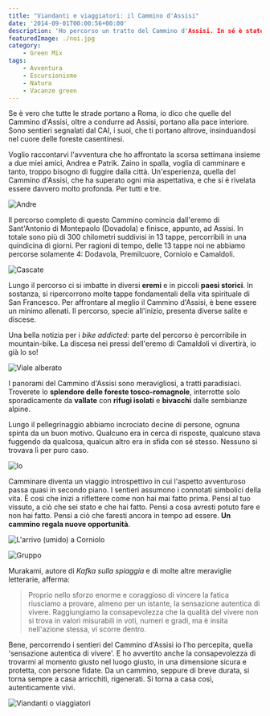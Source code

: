 ```yaml
---
title: "Viandanti e viaggiatori: il Cammino d'Assisi"
date: '2014-09-01T00:00:56+00:00'
description: 'Ho percorso un tratto del Cammino d'Assisi. In sé è stato un viaggio introspettivo, e i sentieri hanno assunto i connotati simbolici della vita.'
featuredImage: ./noi.jpg
category:
    - Green Mix
tags:
    - Avventura
    - Escursionismo
    - Natura
    - Vacanze green
---
```


Se è vero che tutte le strade portano a Roma, io dico che quelle del Cammino d'Assisi, oltre a condurre ad Assisi, portano alla pace interiore. Sono sentieri segnalati dal CAI, i suoi, che ti portano altrove, insinduandosi nel cuore delle foreste casentinesi.

Voglio raccontarvi l'avventura che ho affrontato la scorsa settimana insieme a due miei amici, Andrea e Patrik.
Zaino in spalla, voglia di camminare e tanto, troppo bisogno di fuggire dalla città.
Un'esperienza, quella del Cammino d'Assisi, che ha superato ogni mia aspettativa, e che si è rivelata essere davvero molto profonda. Per tutti e tre.

![Andre](./andre-luce.jpg)

Il percorso completo di questo Cammino comincia dall'eremo di Sant'Antonio di Montepaolo (Dovadola) e finisce, appunto, ad Assisi. In totale sono più di 300 chilometri suddivisi in 13 tappe, percorribili in una quindicina di giorni.
Per ragioni di tempo, delle 13 tappe noi ne abbiamo percorse solamente 4: Dodavola, Premilcuore, Corniolo e Camaldoli.

![Cascate](./cascate.jpg)

Lungo il percorso ci si imbatte in diversi **eremi** e in piccoli **paesi storici**. In sostanza, si ripercorrono molte tappe fondamentali della vita spirituale di San Francesco.
Per affrontare al meglio il Cammino d'Assisi, è bene essere un minimo allenati. Il percorso, specie all'inizio, presenta diverse salite e discese.

Una bella notizia per i _bike addicted_: parte del percorso è percorribile in mountain-bike. La discesa nei pressi dell'eremo di Camaldoli vi divertirà, io già lo so!

![Viale alberato](./viale-alberato.jpg)

I panorami del Cammino d'Assisi sono meravigliosi, a tratti paradisiaci.
Troverete lo **splendore delle foreste tosco-romagnole**, interrotte solo sporadicamente da **vallate** con **rifugi isolati** e **bivacchi** dalle sembianze alpine.

Lungo il pellegrinaggio abbiamo incrociato decine di persone, ognuna spinta da un buon motivo. Qualcuno era in cerca di risposte, qualcuno stava fuggendo da qualcosa, qualcun altro era in sfida con sé stesso.
Nessuno si trovava lì per puro caso.

![Io](./io.jpg)

Camminare diventa un viaggio introspettivo in cui l'aspetto avventuroso passa quasi in secondo piano. I sentieri assumono i connotati simbolici della vita.
È così che inizi a riflettere come non hai mai fatto prima. Pensi al tuo vissuto, a ciò che sei stato e che hai fatto. Pensi a cosa avresti potuto fare e non hai fatto. Pensi a ciò che faresti ancora in tempo ad essere.
**Un cammino regala nuove opportunità**.

![L'arrivo (umido) a Corniolo](./arrivo-corniolo.jpg)

![Gruppo](./gruppo.jpg)

Murakami, autore di _Kafka sulla spiaggia_ e di molte altre meraviglie letterarie, afferma:

> Proprio nello sforzo enorme e coraggioso di vincere la fatica riusciamo a provare, almeno per un istante, la sensazione autentica di vivere. Raggiungiamo la consapevolezza che la qualità del vivere non si trova in valori misurabili in voti, numeri e gradi, ma è insita nell'azione stessa, vi scorre dentro.

Bene, percorrendo i sentieri del Cammino d'Assisi io l'ho percepita, quella 'sensazione autentica di vivere'. E ho avvertito anche la consapevolezza di trovarmi al momento giusto nel luogo giusto, in una dimensione sicura e protetta, con persone fidate.
Da un cammino, seppure di breve durata, si torna sempre a casa arricchiti, rigenerati.
Si torna a casa così, autenticamente vivi.

![Viandanti o viaggiatori](./viandanti-o-viaggiatori.jpg)
